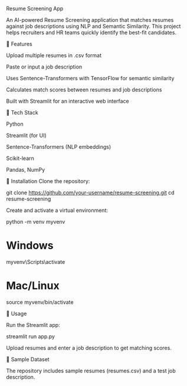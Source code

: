 Resume Screening App

An AI-powered Resume Screening application that matches resumes against job descriptions using NLP and Semantic Similarity.
This project helps recruiters and HR teams quickly identify the best-fit candidates.

🔹 Features

Upload multiple resumes in .csv format

Paste or input a job description

Uses Sentence-Transformers with TensorFlow for semantic similarity

Calculates match scores between resumes and job descriptions

Built with Streamlit for an interactive web interface

🔹 Tech Stack

Python

Streamlit (for UI)

Sentence-Transformers (NLP embeddings)

Scikit-learn

Pandas, NumPy

🔹 Installation
Clone the repository:

git clone https://github.com/your-username/resume-screening.git
cd resume-screening


Create and activate a virtual environment:

python -m venv myvenv
# Windows
myvenv\Scripts\activate
# Mac/Linux
source myvenv/bin/activate


🔹 Usage

Run the Streamlit app:

streamlit run app.py


Upload resumes and enter a job description to get matching scores.

🔹 Sample Dataset

The repository includes sample resumes (resumes.csv) and a test job description.